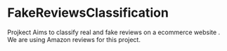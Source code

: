 # FakeReviewsClassification
Projkect Aims to classify real and fake reviews on a ecommerce website . We are using Amazon reviews for this project.
